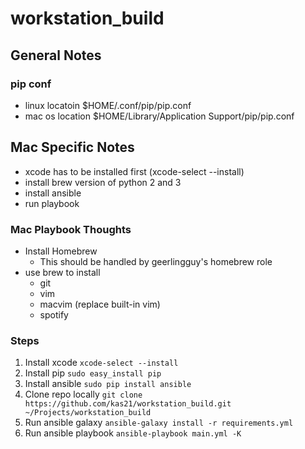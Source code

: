 # workstation_build
## General Notes
### pip conf
 * linux locatoin $HOME/.conf/pip/pip.conf
 * mac os location $HOME/Library/Application Support/pip/pip.conf

## Mac Specific Notes
 - xcode has to be installed first (xcode-select --install)
 - install brew version of python 2 and 3
 - install ansible
 - run playbook
### Mac Playbook Thoughts
 - Install Homebrew
   - This should be handled by geerlingguy's homebrew role
 - use brew to install
   - git
   - vim
   - macvim (replace built-in vim)
   - spotify
### Steps
1. Install xcode
`xcode-select --install`
2. Install pip
`sudo easy_install pip`
3. Install ansible
`sudo pip install ansible`
4. Clone repo locally
`git clone https://github.com/kas21/workstation_build.git ~/Projects/workstation_build`
5. Run ansible galaxy
`ansible-galaxy install -r requirements.yml`
6. Run ansible playbook
`ansible-playbook main.yml -K`

